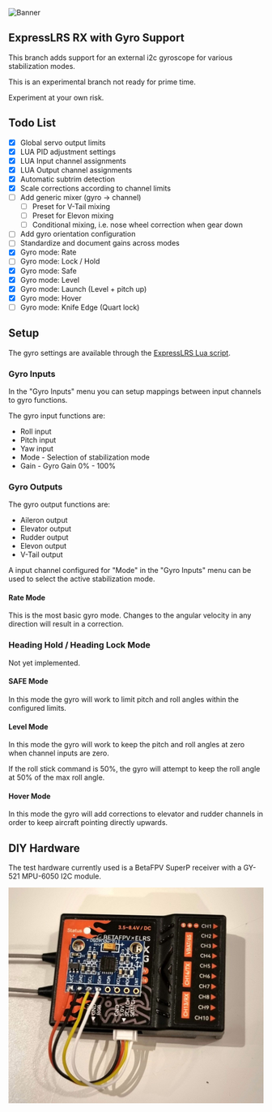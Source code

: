 ![Banner](https://github.com/ExpressLRS/ExpressLRS-Hardware/blob/master/img/banner.png?raw=true)

## ExpressLRS RX with Gyro Support

This branch adds support for an external i2c gyroscope for various stabilization
modes.

This is an experimental branch not ready for prime time.

Experiment at your own risk.

## Todo List

- [x] Global servo output limits
- [x] LUA PID adjustment settings
- [x] LUA Input channel assignments
- [x] LUA Output channel assignments
- [x] Automatic subtrim detection
- [x] Scale corrections according to channel limits
- [ ] Add generic mixer (gyro -> channel)
  - [ ] Preset for V-Tail mixing
  - [ ] Preset for Elevon mixing
  - [ ] Conditional mixing, i.e. nose wheel correction when gear down
- [ ] Add gyro orientation configuration
- [ ] Standardize and document gains across modes
- [x] Gyro mode: Rate
- [ ] Gyro mode: Lock / Hold
- [x] Gyro mode: Safe
- [x] Gyro mode: Level
- [x] Gyro mode: Launch (Level + pitch up)
- [x] Gyro mode: Hover
- [ ] Gyro mode: Knife Edge (Quart lock)

## Setup

The gyro settings are available through the
[ExpressLRS Lua script](https://www.expresslrs.org/quick-start/transmitters/lua-howto/).

### Gyro Inputs

In the "Gyro Inputs" menu you can setup mappings between input channels to gyro
functions.

The gyro input functions are:

* Roll input
* Pitch input
* Yaw input
* Mode - Selection of stabilization mode
* Gain - Gyro Gain 0% - 100%

### Gyro Outputs

The gyro output functions are:

* Aileron output
* Elevator output
* Rudder output
* Elevon output
* V-Tail output

A input channel configured for "Mode" in the "Gyro Inputs" menu can be used to
select the active stabilization mode.

#### Rate Mode

This is the most basic gyro mode. Changes to the angular velocity in any
direction will result in a correction.

### Heading Hold / Heading Lock Mode

Not yet implemented.

#### SAFE Mode

In this mode the gyro will work to limit pitch and roll angles within the configured limits.

#### Level Mode

In this mode the gyro will work to keep the pitch and roll angles at zero when
channel inputs are zero.

If the roll stick command is 50%, the gyro will attempt to keep the roll angle
at 50% of the max roll angle.

#### Hover Mode

In this mode the gyro will add corrections to elevator and rudder channels in
order to keep aircraft pointing directly upwards.

## DIY Hardware

The test hardware currently used is a BetaFPV SuperP receiver with a GY-521 MPU-6050 I2C module.

![receiver-with-gyroscope](betafpv-mpu6050.jpg)

